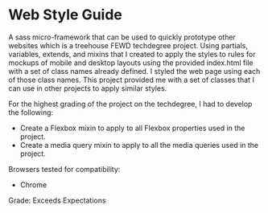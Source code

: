 # Web Style Guide

A sass micro-framework that can be used to quickly prototype other websites which is a treehouse FEWD techdegree project. Using partials, variables, extends, and mixins that I created to apply the styles to rules for mockups of mobile and desktop layouts using the provided index.html file with a set of class names already defined. I styled the web page using each of those class names. This project provided me with a set of classes that I can use in other projects to apply similar styles.

For the highest grading of the project on the techdegree, I had to develop the following:
- Create a Flexbox mixin to apply to all Flexbox properties used in the project.
- Create a media query mixin to apply to all the media queries used in the project.

Browsers tested for compatibility:
- Chrome

Grade: Exceeds Expectations
